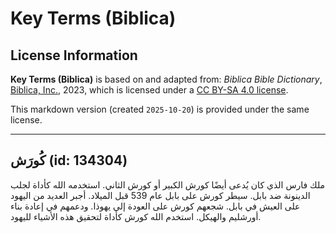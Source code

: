 # Key Terms (Biblica)

## License Information

**Key Terms (Biblica)** is based on and adapted from: _Biblica Bible Dictionary_, [Biblica, Inc.](https://www.biblica.com/), 2023, which is licensed under a [CC BY-SA 4.0 license](https://creativecommons.org/licenses/by-sa/4.0/legalcode.en).

This markdown version (created `2025-10-20`) is provided under the same license.



--------------------------------

## كُورَش (id: 134304)

ملك فارس الذي كان يُدعى أيضًا كورش الكبير أو كورش الثاني. استخدمه الله كأداة لجلب الدينونة ضد بابل. سيطر كورش على بابل عام 539 قبل الميلاد. أجبر العديد من اليهود على العيش في بابل. شجعهم كورش على العودة إلى يهوذا. ودعمهم في إعادة بناء أورشليم والهيكل. استخدم الله كورش كأداة لتحقيق هذه الأشياء لليهود.


